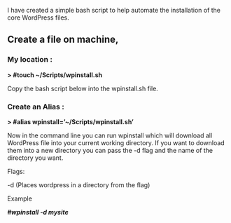 I have created a simple bash script to help automate the installation of the core WordPress files.


##  Create a file on machine,

### My location :

**> #touch ~/Scripts/wpinstall.sh**

Copy the bash script below into the wpinstall.sh file.

### Create an Alias :

**> #alias wpinstall=’~/Scripts/wpinstall.sh’**

Now in the command line you can run wpinstall which will download all WordPress file into your current working directory. If you want to download them into a new directory you can pass the -d flag and the name of the directory you want.

Flags:

-d (Places wordpress in a directory from the flag)

Example

**_#wpinstall -d mysite_**
